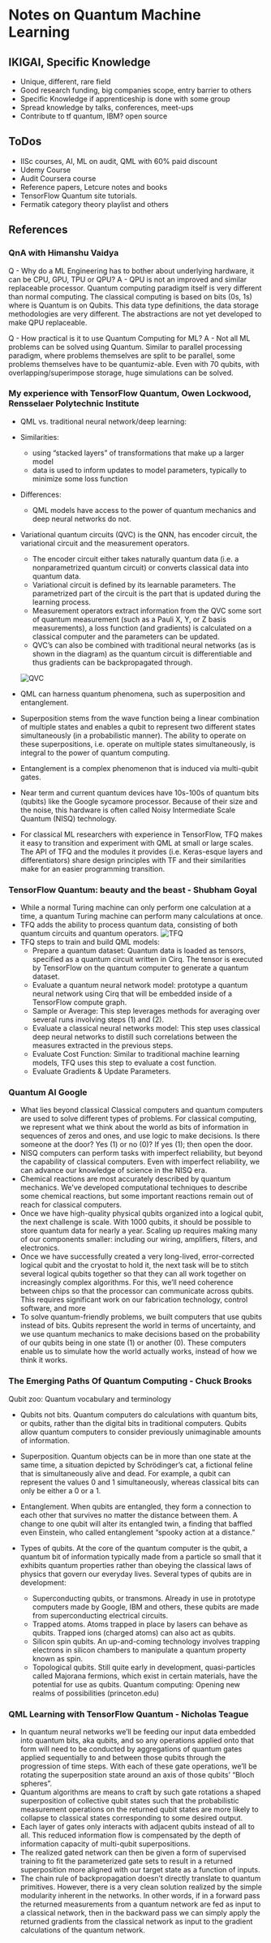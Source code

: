 # Notes on Quantum Machine Learning

## IKIGAI, Specific Knowledge
- Unique, different, rare field
- Good research funding, big companies scope, entry barrier to others
- Specific Knowledge if apprenticeship is done with some group
- Spread knowledge by talks, conferences, meet-ups
- Contribute to tf quantum, IBM? open source

## ToDos
- IISc courses, AI, ML on audit, QML with 60% paid discount
- Udemy Course
- Audit Coursera course
- Reference papers, Letcure notes and books
- TensorFlow Quantum site tutorials.
- Fermatik category theory playlist and others

## References

### QnA with Himanshu Vaidya
Q - Why do a ML Engineering has to bother about underlying hardware, it can be CPU, GPU, TPU or QPU?
A - QPU is not an improved and similar replaceable processor. Quantum computing paradigm itself is very different than normal computing. The classical computing is based on bits (0s, 1s) where is Quantum is on Qubits. This data type definitions, the data storage methodologies are very different. The abstractions are not yet developed to make QPU replaceable.

Q - How practical is it to use Quantum Computing for ML?
A - Not all ML problems can be solved using Quantum. Similar to parallel processing paradigm, where problems themselves are split to be parallel, some problems themselves have to be quantumiz-able. Even with 70 qubits, with overlapping/superimpose storage, huge simulations can be solved.

### My experience with TensorFlow Quantum,  Owen Lockwood, Rensselaer Polytechnic Institute
- QML vs. traditional neural network/deep learning:
- Similarities:
	- using “stacked layers” of transformations that make up a larger model
	- data is used to inform updates to model parameters, typically to minimize some loss function
- Differences:
	- QML models have access to the power of quantum mechanics and deep neural networks do not.
- Variational quantum circuits (QVC) is the QNN, has encoder circuit, the variational circuit and the measurement operators. 
	- The encoder circuit either takes naturally quantum data (i.e. a nonparametrized quantum circuit) or converts classical data into quantum data. 
	- Variational circuit is defined by its learnable parameters. The parametrized part of the circuit is the part that is updated during the learning process. 
	- Measurement operators extract information from the QVC some sort of quantum measurement (such as a Pauli X, Y, or Z basis measurements), a loss function (and gradients) is calculated on a classical computer and the parameters can be updated.
	- QVC’s can also be combined with traditional neural networks (as is shown in the diagram) as the quantum circuit is differentiable and thus gradients can be backpropagated through.
	
	![QVC](images/qvc.png)
	
- QML can harness quantum phenomena, such as superposition and entanglement. 
- Superposition stems from the wave function being a linear combination of multiple states and enables a qubit to represent two different states simultaneously (in a probabilistic manner). The ability to operate on these superpositions, i.e. operate on multiple states simultaneously, is integral to the power of quantum computing.
- Entanglement is a complex phenomenon that is induced via multi-qubit gates.
- Near term and current quantum devices have 10s-100s of quantum bits (qubits) like the Google sycamore processor. Because of their size and the noise, this hardware is often called Noisy Intermediate Scale Quantum (NISQ) technology.
- For classical ML researchers with experience in TensorFlow, TFQ makes it easy to transition and experiment with QML at small or large scales. The API of TFQ and the modules it provides (i.e. Keras-esque layers and differentiators) share design principles with TF and their similarities make for an easier programming transition.

### TensorFlow Quantum: beauty and the beast  - Shubham Goyal
- While a normal Turing machine can only perform one calculation at a time, a quantum Turing machine can perform many calculations at once.
- TFQ adds the ability to process quantum data, consisting of both quantum circuits and quantum operators. 
	![TFQ](images/tfq.png)
- TFQ steps to train and build QML models:
	- Prepare a quantum dataset: Quantum data is loaded as tensors, specified as a quantum circuit written in Cirq. The tensor is executed by TensorFlow on the quantum computer to generate a quantum dataset.
	- Evaluate a quantum neural network model: prototype a quantum neural network using Cirq that will be embedded inside of a TensorFlow compute graph.
	- Sample or Average: This step leverages methods for averaging over several runs involving steps (1) and (2).
	- Evaluate a classical neural networks model: This step uses classical deep neural networks to distill such correlations between the measures extracted in the previous steps.
	- Evaluate Cost Function: Similar to traditional machine learning models, TFQ uses this step to evaluate a cost function.
	- Evaluate Gradients & Update Parameters.
	
	
### Quantum AI Google
- What lies beyond classical
Classical computers and quantum computers are used to solve different types of problems. For classical computing, we represent what we think about the world as bits of information in sequences of zeros and ones, and use logic to make decisions. Is there someone at the door? Yes (1) or no (0)? If yes (1); then open the door.
- NISQ computers can perform tasks with imperfect reliability, but beyond the capability of classical computers. Even with imperfect reliability, we can advance our knowledge of science in the NISQ era.
- Chemical reactions are most accurately described by quantum mechanics. We've developed computational techniques to describe some chemical reactions, but some important reactions remain out of reach for classical computers.
- Once we have high-quality physical qubits organized into a logical qubit, the next challenge is scale. With 1000 qubits, it should be possible to store quantum data for nearly a year. Scaling up requires making many of our components smaller: including our wiring, amplifiers, filters, and electronics.
- Once we have successfully created a very long-lived, error-corrected logical qubit and the cryostat to hold it, the next task will be to stitch several logical qubits together so that they can all work together on increasingly complex algorithms. For this, we’ll need coherence between chips so that the processor can communicate across qubits. This requires significant work on our fabrication technology, control software, and more
- To solve quantum-friendly problems, we built computers that use qubits instead of bits. Qubits represent the world in terms of uncertainty, and we use quantum mechanics to make decisions based on the probability of our qubits being in one state (1) or another (0). These computers enable us to simulate how the world actually works, instead of how we think it works.

### The Emerging Paths Of Quantum Computing - Chuck Brooks
Qubit zoo: Quantum vocabulary and terminology

- Qubits not bits. Quantum computers do calculations with quantum bits, or qubits, rather than the digital bits in traditional computers. Qubits allow quantum computers to consider previously unimaginable amounts of information.

- Superposition. Quantum objects can be in more than one state at the same time, a situation depicted by Schrödinger’s cat, a fictional feline that is simultaneously alive and dead. For example, a qubit can represent the values 0 and 1 simultaneously, whereas classical bits can only be either a 0 or a 1.

- Entanglement. When qubits are entangled, they form a connection to each other that survives no matter the distance between them. A change to one qubit will alter its entangled twin, a finding that baffled even Einstein, who called entanglement “spooky action at a distance.”

- Types of qubits. At the core of the quantum computer is the qubit, a quantum bit of information typically made from a particle so small that it exhibits quantum properties rather than obeying the classical laws of physics that govern our everyday lives. Several types of qubits are in development:

	- Superconducting qubits, or transmons. Already in use in prototype computers made by Google, IBM and others, these qubits are made from superconducting electrical circuits.
	- Trapped atoms. Atoms trapped in place by lasers can behave as qubits. Trapped ions (charged atoms) can also act as qubits.
	- Silicon spin qubits. An up-and-coming technology involves trapping electrons in silicon chambers to manipulate a quantum property known as spin.
	- Topological qubits. Still quite early in development, quasi-particles called Majorana fermions, which exist in certain materials, have the potential for use as qubits. Quantum computing: Opening new realms of possibilities (princeton.edu)
	
### QML Learning with TensorFlow Quantum - Nicholas Teague
- In quantum neural networks we’ll be feeding our input data embedded into quantum bits, aka qubits, and so any operations applied onto that form will need to be conducted by aggregations of quantum gates applied sequentially to and between those qubits through the progression of time steps. With each of these gate operations, we’ll be rotating the superposition state around an axis of those qubits’ “Bloch spheres”.
- Quantum algorithms are means to craft by such gate rotations a shaped superposition of collective qubit states such that the probabilistic measurement operations on the returned qubit states are more likely to collapse to classical states corresponding to some desired output.
- Each layer of gates only interacts with adjacent qubits instead of all to all. This reduced information flow is compensated by the depth of information capacity of multi-qubit superpositions.
- The realized gated network can then be given a form of supervised training to fit the parameterized gate sets to result in a returned superposition more aligned with our target state as a function of inputs. 
- The chain rule of backpropagation doesn’t directly translate to quantum primitives. However, there is a very clean solution realized by the simple modularity inherent in the networks. In other words, if in a forward pass the returned measurements from a quantum network are fed as input to a classical network, then in the backward pass we can simply apply the returned gradients from the classical network as input to the gradient calculations of the quantum network.

